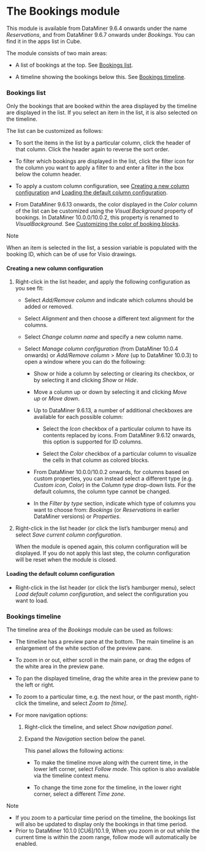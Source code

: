 # The Bookings module

This module is available from DataMiner 9.6.4 onwards under the name *Reservations*, and from DataMiner 9.6.7 onwards under *Bookings*. You can find it in the apps list in Cube.

The module consists of two main areas:

- A list of bookings at the top. See [Bookings list](#bookings-list).

- A timeline showing the bookings below this. See [Bookings timeline](#bookings-timeline).

### Bookings list

Only the bookings that are booked within the area displayed by the timeline are displayed in the list. If you select an item in the list, it is also selected on the timeline.

The list can be customized as follows:

- To sort the items in the list by a particular column, click the header of that column. Click the header again to reverse the sort order.

- To filter which bookings are displayed in the list, click the filter icon for the column you want to apply a filter to and enter a filter in the box below the column header.

- To apply a custom column configuration, see [Creating a new column configuration](#creating-a-new-column-configuration) and [Loading the default column configuration](#loading-the-default-column-configuration).

- From DataMiner 9.6.13 onwards, the color displayed in the *Color* column of the list can be customized using the *Visual.Background* property of bookings. In DataMiner 10.0.0/10.0.2, this property is renamed to *VisualBackground*. See [Customizing the color of booking blocks](../../part_2/visio/Embedding_a_Resource_Manager_component.md#customizing-the-color-of-booking-blocks).

> [!NOTE]
> When an item is selected in the list, a session variable is populated with the booking ID, which can be of use for Visio drawings.

#### Creating a new column configuration

1. Right-click in the list header, and apply the following configuration as you see fit:

    - Select *Add/Remove column* and indicate which columns should be added or removed.

    - Select *Alignment* and then choose a different text alignment for the columns.

    - Select *Change column name* and specify a new column name.

    - Select *Manage column configuration* (from DataMiner 10.0.4 onwards) or *Add/Remove column* \> *More* (up to DataMiner 10.0.3) to open a window where you can do the following:

        - Show or hide a column by selecting or clearing its checkbox, or by selecting it and clicking *Show* or *Hide*.

        - Move a column up or down by selecting it and clicking *Move up* or *Move down*.

        - Up to DataMiner 9.6.13, a number of additional checkboxes are available for each possible column:

            - Select the *Icon* checkbox of a particular column to have its contents replaced by icons. From DataMiner 9.6.12 onwards, this option is supported for ID columns.

            - Select the *Color* checkbox of a particular column to visualize the cells in that column as colored blocks.

        - From DataMiner 10.0.0/10.0.2 onwards, for columns based on custom properties, you can instead select a different type (e.g. *Custom icon*, *Color*) in the *Column type* drop-down lists. For the default columns, the column type cannot be changed.

        - In the *Filter by type* section, indicate which type of columns you want to choose from: *Bookings* (or *Reservations* in earlier DataMiner versions) or *Properties*.

2. Right-click in the list header (or click the list’s hamburger menu) and select *Save current column configuration*.

    When the module is opened again, this column configuration will be displayed. If you do not apply this last step, the column configuration will be reset when the module is closed.

#### Loading the default column configuration

- Right-click in the list header (or click the list’s hamburger menu), select *Load default column configuration*, and select the configuration you want to load.

### Bookings timeline

The timeline area of the *Bookings* module can be used as follows:

- The timeline has a preview pane at the bottom. The main timeline is an enlargement of the white section of the preview pane.

- To zoom in or out, either scroll in the main pane, or drag the edges of the white area in the preview pane.

- To pan the displayed timeline, drag the white area in the preview pane to the left or right.

- To zoom to a particular time, e.g. the next hour, or the past month, right-click the timeline, and select *Zoom to \[time\]*.

- For more navigation options:

    1. Right-click the timeline, and select *Show navigation panel*.

    2. Expand the *Navigation* section below the panel.

        This panel allows the following actions:

        - To make the timeline move along with the current time, in the lower left corner, select *Follow mode*. This option is also available via the timeline context menu.

        - To change the time zone for the timeline, in the lower right corner, select a different *Time zone*.

> [!NOTE]
> -  If you zoom to a particular time period on the timeline, the bookings list will also be updated to display only the bookings in that time period.
> -  Prior to DataMiner 10.1.0 \[CU6\]/10.1.9, When you zoom in or out while the current time is within the zoom range, follow mode will automatically be enabled. 
>
